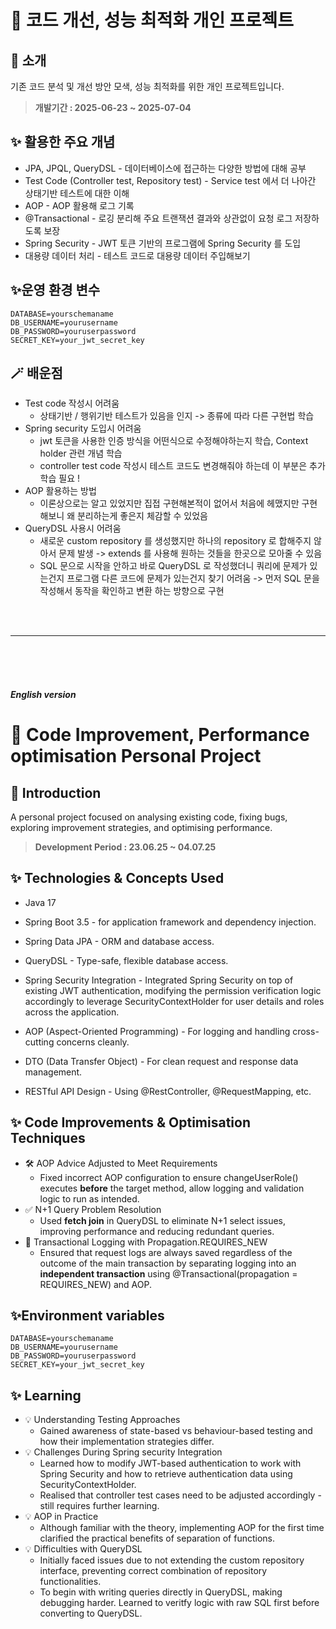 # 💫 코드 개선, 성능 최적화 개인 프로젝트

## 🎀 소개

기존 코드 분석 및 개선 방안 모색, 성능 최적화를 위한 개인 프로젝트입니다.

> **개발기간 : 2025-06-23 ~ 2025-07-04**

## ✨ 활용한 주요 개념

- JPA, JPQL, QueryDSL - 데이터베이스에 접근하는 다양한 방법에 대해 공부
- Test Code (Controller test, Repository test) - Service test 에서 더 나아간 상태기반 테스트에 대한 이해
- AOP - AOP 활용해 로그 기록
- @Transactional - 로깅 분리해 주요 트랜잭션 결과와 상관없이 요청 로그 저장하도록 보장
- Spring Security - JWT 토큰 기반의 프로그램에 Spring Security 를 도입
- 대용량 데이터 처리 - 테스트 코드로 대용량 데이터 주입해보기

## ✨운영 환경 변수

```
DATABASE=yourschemaname
DB_USERNAME=yourusername
DB_PASSWORD=youruserpassword
SECRET_KEY=your_jwt_secret_key
```

## 🪄 배운점

- Test code 작성시 어려움
    - 상태기반 / 행위기반 테스트가 있음을 인지 -> 종류에 따라 다른 구현법 학습
- Spring security 도입시 어려움
    - jwt 토큰을 사용한 인증 방식을 어떤식으로 수정해야하는지 학습, Context holder 관련 개념 학습
    - controller test code 작성시 테스트 코드도 변경해줘야 하는데 이 부분은 추가 학습 필요 !
- AOP 활용하는 방법
    - 이론상으로는 알고 있었지만 집접 구현해본적이 없어서 처음에 헤맸지만 구현 해보니 왜 분리하는게 좋은지 체감할 수 있었음
- QueryDSL 사용시 어려움
    - 새로운 custom repository 를 생성했지만 하나의 repository 로 합해주지 않아서 문제 발생 -> extends 를 사용해 원하는 것들을 한곳으로 모아줄 수 있음
    - SQL 문으로 시작을 안하고 바로 QueryDSL 로 작성했더니 쿼리에 문제가 있는건지 프로그램 다른 코드에 문제가 있는건지 찾기 어려움 -> 먼저 SQL 문을 작성해서 동작을 확인하고 변환 하는
      방향으로 구현

<br><br>
<hr>
<br><br><br>

#### _English version_

# 💫 Code Improvement, Performance optimisation Personal Project

## 🎀 Introduction

A personal project focused on analysing existing code, fixing bugs, exploring improvement strategies, and optimising
performance.

> **Development Period : 23.06.25 ~ 04.07.25**

## ✨ Technologies & Concepts Used

- Java 17
- Spring Boot 3.5 - for application framework and dependency injection.


- Spring Data JPA - ORM and database access.
- QueryDSL - Type-safe, flexible database access.
- Spring Security Integration - Integrated Spring Security on top of existing JWT authentication, modifying the
  permission verification logic accordingly to leverage SecurityContextHolder for user details and roles across the
  application.
- AOP (Aspect-Oriented Programming) - For logging and handling cross-cutting concerns cleanly.
- DTO (Data Transfer Object) - For clean request and response data management.
- RESTful API Design - Using @RestController, @RequestMapping, etc.

## ✨ Code Improvements & Optimisation Techniques

- 🛠️ AOP Advice Adjusted to Meet Requirements
    - Fixed incorrect AOP configuration to ensure changeUserRole() executes **before** the target method, allow logging
      and
      validation logic to run as intended.
- ✅ N+1 Query Problem Resolution
    - Used **fetch join** in QueryDSL to eliminate N+1 select issues, improving performance and reducing redundant
      queries.
- 🔁 Transactional Logging with Propagation.REQUIRES_NEW
    - Ensured that request logs are always saved regardless of the outcome of the main transaction by separating logging
      into an **independent transaction** using @Transactional(propagation = REQUIRES_NEW) and AOP.

## ✨Environment variables

```
DATABASE=yourschemaname
DB_USERNAME=yourusername
DB_PASSWORD=youruserpassword
SECRET_KEY=your_jwt_secret_key
```

## ✨ Learning

- 💡 Understanding Testing Approaches
    - Gained awareness of state-based vs behaviour-based testing and how their implementation strategies differ.
- 💡 Challenges During Spring security Integration
    - Learned how to modify JWT-based authentication to work with Spring Security and how to retrieve authentication
      data using SecurityContextHolder.
    - Realised that controller test cases need to be adjusted accordingly - still requires further learning.
- 💡 AOP in Practice
    - Although familiar with the theory, implementing AOP for the first time clarified the practical benefits of
      separation of functions.
- 💡 Difficulties with QueryDSL
    - Initially faced issues due to not extending the custom repository interface, preventing correct combination of
      repository functionalities.
    - To begin with writing queries directly in QueryDSL, making debugging harder. Learned to veritfy logic with raw SQL
      first
      before converting to QueryDSL.
      

